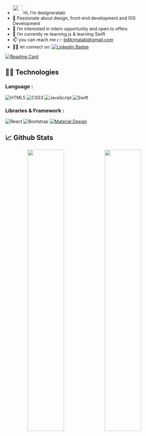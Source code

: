 - <img src="https://raw.githubusercontent.com/aemmadi/aemmadi/master/wave.gif" width="30px"> Hi, I’m designeralabi
- 💞️  Passionate about design, front-end development and IOS Development
- 👀  I’m interested in intern opportunity and open to offers
- 🌱  I’m currently re-learning js & learning Swift
- 📫  you can reach me 👉 bdlkrmalabi@gmail.com
- 🤝🏿  let connect on: 
[![Linkedin Badge](https://img.shields.io/badge/-designbyalabi-blue?style=flat-square&logo=Linkedin&logoColor=white&link=https://www.linkedin.com/in/kaiwalyakoparkar/)](https://www.linkedin.com/in/designbyalabi/)

[![Readme Card](https://github-readme-stats.vercel.app/api/pin/?username=designeralabi&repo=designeralabi?show_owner)](https://github.com/designeralabi/designeralabi)


## 👨‍💻 Technologies
### Language :
![HTML5](https://img.shields.io/badge/-HTML5-E34F26?style=flat-square&logo=html5&logoColor=white)
![CSS3](https://img.shields.io/badge/CSS3-1572B6?style=flat-square&logo=css3&logoColor=white)
![JavaScript](https://img.shields.io/badge/-JavaScript-black?style=flat-square&logo=javascript)
![Swift](https://img.shields.io/badge/-swift-FF0000?style=flat-square&logo=swift&logoColor=white)
### Libraries & Framework :
![React](https://img.shields.io/badge/-React-black?style=flat-square&logo=react)
![Bootstrap](https://img.shields.io/badge/-Bootstrap-563D7C?style=flat-square&logo=bootstrap)
<a href="#"><img alt="Material Design" src="https://img.shields.io/badge/Material%20Design%20-%230081CB.svg?logo=material-design&logoColor=white"></a>

## 📈 Github Stats
<p align="center">
  <img width="48%" src="https://github-readme-stats.vercel.app/api?username=designeralabi&show_icons=true&theme=onedark" />
  <img width="48%" src="https://github-readme-streak-stats.herokuapp.com/?user=designeralabi&theme=onedark" />
</p>

<!---
designeralabi/designeralabi is a ✨ special ✨ repository because its `README.md` (this file) appears on your GitHub profile.
You can click the Preview link to take a look at your changes.
--->
